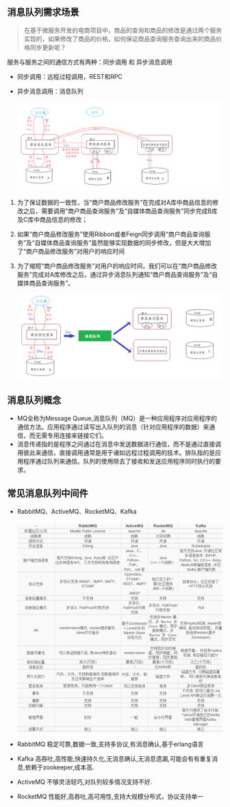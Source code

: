 ## 消息队列需求场景

> 在基于微服务开发的电商项目中，商品的查询和商品的修改是通过两个服务实现的，如果修改了商品的价格，如何保证商品查询服务查询出来的商品价格同步更新呢？

服务与服务之间的通信方式有两种：同步调用 和 异步消息调用

- 同步调用：远程过程调用，REST和RPC

- 异步消息调用：消息队列

  ![image](01-%E6%B6%88%E6%81%AF%E9%98%9F%E5%88%97%E4%BB%8B%E7%BB%8D.assets/BA48B8B92497416F991F0BDD6D9205DD)

1. 为了保证数据的一致性，当“商户商品修改服务”在完成对A库中商品信息的修改之后，需要调用“商户商品查询服务”及“自媒体商品查询服务”同步完成B库及C库中商品信息的修改；

2. 如果“商户商品修改服务”使用Ribbon或者Feign同步调用“商户商品查询服务”及“自媒体商品查询服务”虽然能够实现数据的同步修改，但是大大增加了“商户商品修改服务”对用户的响应时间

3. 为了缩短“商户商品修改服务”对用户的响应时间，我们可以在“商户商品修改服务”完成对A库修改之后，通过异步消息队列通知“商户商品查询服务”及“自媒体商品查询服务”。

   ![image](01-%E6%B6%88%E6%81%AF%E9%98%9F%E5%88%97%E4%BB%8B%E7%BB%8D.assets/032D1EF0A2F24D0D803A065BD0B4F9D0)

## 消息队列概念

- MQ全称为Message Queue,消息队列（MQ）是一种应用程序对应用程序的通信方法。应用程序通过读写出入队列的消息（针对应用程序的数据）来通信，而无需专用连接来链接它们。
- 消息传递指的是程序之间通过在消息中发送数据进行通信，而不是通过直接调用彼此来通信，直接调用通常是用于诸如远程过程调用的技术。排队指的是应用程序通过队列来通信。队列的使用除去了接收和发送应用程序同时执行的要求。

## 常见消息队列中间件

- RabbitMQ、ActiveMQ、RocketMQ、Kafka

  ![image](01-%E6%B6%88%E6%81%AF%E9%98%9F%E5%88%97%E4%BB%8B%E7%BB%8D.assets/CDCD3EB1E2F0441CAACD8367207F6060)

- RabbitMQ 稳定可靠,数据一致,支持多协议,有消息确认,基于erlang语言

- Kafka 高吞吐,高性能,快速持久化,无消息确认,无消息遗漏,可能会有有重复消息,依赖于zookeeper,成本高.

- ActiveMQ 不够灵活轻巧,对队列较多情况支持不好.

- RocketMQ 性能好,高吞吐,高可用性,支持大规模分布式，协议支持单一